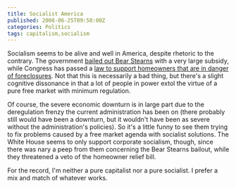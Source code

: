 ```yaml
---
title: Socialist America
published: 2008-06-25T09:50:00Z
categories: Politics
tags: capitalism,socialism
---
```


<p>
Socialism seems to be alive and well in America, despite rhetoric to the contrary.  The government <a href="http://www.npr.org/templates/story/story.php?storyId=89064840">bailed out Bear Stearns</a> with a very large subsidy, while Congress has passed a <a href="http://www.washingtonpost.com/wp-dyn/content/article/2008/06/24/AR2008062400176.html?hpid=topnews">law to support homeowners that are in danger of foreclosures</a>.  Not that this is necessarily a bad thing, but there's a slight cognitive dissonance in that a lot of people in power extol the virtue of a pure free market with minimum regulation.
</p>

<!--more-->

<p>
Of course, the severe economic downturn is in large part due to the deregulation frenzy the current administration has been on (there probably still would have been a downturn, but it wouldn't have been as severe without the administration's policies).  So it's a little funny to see them trying to fix problems caused by a free market agenda with socialist solutions.  The White House seems to only support corporate socialism, though, since there was nary a peep from them concerning the Bear Stearns bailout, while they threatened a veto of the homeowner relief bill.
</p>

<p>
For the record, I'm neither a pure capitalist nor a pure socialist.  I prefer a mix and match of whatever works.
</p>

